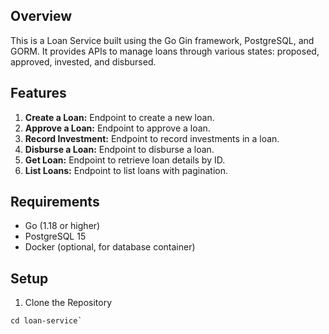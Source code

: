 ## **Overview**
This is a Loan Service built using the Go Gin framework, PostgreSQL, and GORM. It provides APIs to manage loans through various states: proposed, approved, invested, and disbursed.

## **Features**
1. **Create a Loan:** Endpoint to create a new loan.
2. **Approve a Loan:** Endpoint to approve a loan.
3. **Record Investment:** Endpoint to record investments in a loan.
4. **Disburse a Loan:** Endpoint to disburse a loan.
5. **Get Loan:** Endpoint to retrieve loan details by ID.
6. **List Loans:** Endpoint to list loans with pagination.

## **Requirements**
- Go (1.18 or higher)
- PostgreSQL 15
- Docker (optional, for database container)

## **Setup**
1. Clone the Repository
```git clone https://github.com/daviidsusanto/loan-service.git
cd loan-service`